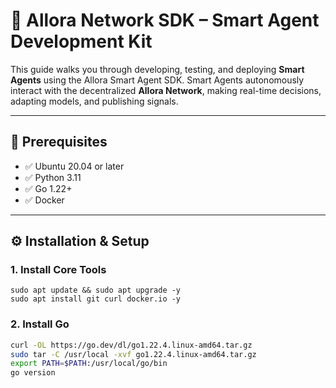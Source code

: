 # 🤖 Allora Network SDK – Smart Agent Development Kit

This guide walks you through developing, testing, and deploying **Smart Agents** using the Allora Smart Agent SDK. Smart Agents autonomously interact with the decentralized **Allora Network**, making real-time decisions, adapting models, and publishing signals.

---

## 🔧 Prerequisites

- ✅ Ubuntu 20.04 or later
- ✅ Python 3.11
- ✅ Go 1.22+
- ✅ Docker

---


## ⚙️ Installation & Setup


### 1. Install Core Tools

```
sudo apt update && sudo apt upgrade -y
sudo apt install git curl docker.io -y
```


### 2. Install Go

```bash
curl -OL https://go.dev/dl/go1.22.4.linux-amd64.tar.gz
sudo tar -C /usr/local -xvf go1.22.4.linux-amd64.tar.gz
export PATH=$PATH:/usr/local/go/bin
go version


